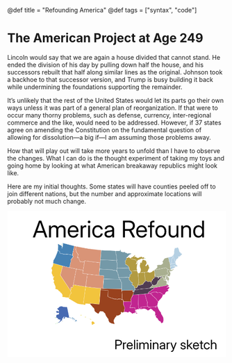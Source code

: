 @def title = "Refounding America"
@def tags = ["syntax", "code"]

# The American Project at Age 249

Lincoln would say that we are again a house divided that cannot stand. He ended the division of his day by pulling down half the house, and his successors rebuilt that half along similar lines as the original. Johnson took a backhoe to that successor version, and Trump is busy building it back while undermining the foundations supporting the remainder.

It’s unlikely that the rest of the United States would let its parts go their own ways unless it was part of a general plan of reorganization. If that were to occur many thorny problems, such as defense, currency, inter-regional commerce and the like, would need to be addressed. However, if 37 states agree on amending the Constitution on the fundamental question of allowing for dissolution—a big if—I am assuming those problems away.

How that will play out will take more years to unfold than I have to observe the changes. What I can do is the thought experiment of taking my toys and going home by looking at what American breakaway republics might look like.

Here are my initial thoughts. Some states will have counties peeled off to join different nations, but the number and approximate locations will probably not much change.

![America Refound](img/refound.png)